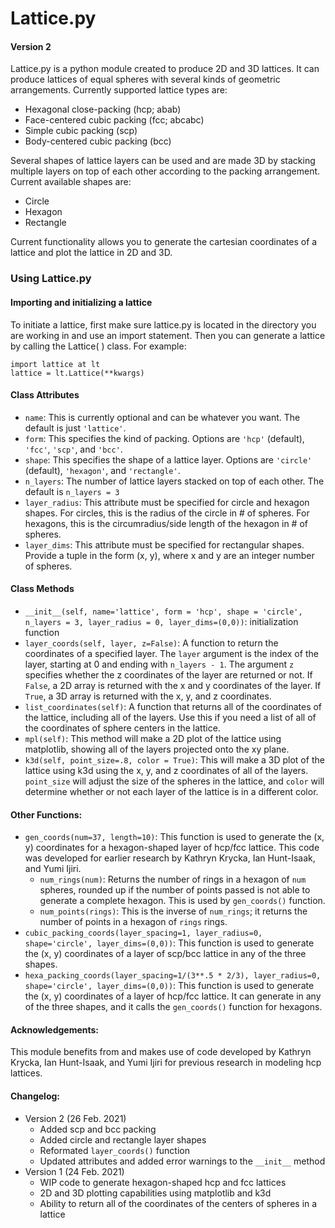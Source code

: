 # Lattice.py
#### Version 2

Lattice.py is a python module created to produce 2D and 3D lattices. It can produce lattices of equal spheres with several kinds of geometric arrangements. Currently supported lattice types are:  
- Hexagonal close-packing (hcp; abab)
- Face-centered cubic packing (fcc; abcabc)
- Simple cubic packing (scp)
- Body-centered cubic packing (bcc)

Several shapes of lattice layers can be used and are made 3D by stacking multiple layers on top of each other according to the packing arrangement. Current available shapes are:
- Circle
- Hexagon
- Rectangle

Current functionality allows you to generate the cartesian coordinates of a lattice and plot the lattice in 2D and 3D.

### Using Lattice.py
#### Importing and initializing a lattice
To initiate a lattice, first make sure lattice.py is located in the directory you are working in and use an import statement. Then you can generate a lattice by calling the Lattice( ) class. For example:  
```
import lattice at lt
lattice = lt.Lattice(**kwargs)
```

#### Class Attributes
- `name`: This is currently optional and can be whatever you want. The default is just `'lattice'`.
- `form`: This specifies the kind of packing. Options are `'hcp'` (default), `'fcc'`, `'scp'`, and `'bcc'`.
- `shape`: This specifies the shape of a lattice layer. Options are `'circle'` (default), `'hexagon'`, and `'rectangle'`.
- `n_layers`: The number of lattice layers stacked on top of each other. The default is `n_layers = 3`
- `layer_radius`: This attribute must be specified for circle and hexagon shapes. For circles, this is the radius of the circle in # of spheres. For hexagons, this is the circumradius/side length of the hexagon in # of spheres.
- `layer_dims`: This attribute must be specified for rectangular shapes. Provide a tuple in the form (x, y), where x and y are an integer number of spheres.

#### Class Methods
- `__init__(self, name='lattice', form = 'hcp', shape = 'circle', n_layers = 3, layer_radius = 0, layer_dims=(0,0))`: initialization function
- `layer_coords(self, layer, z=False)`: A function to return the coordinates of a specified layer. The `layer` argument is the index of the layer, starting at 0 and ending with `n_layers - 1`. The argument `z` specifies whether the z coordinates of the layer are returned or not. If `False`, a 2D array is returned with the x and y coordinates of the layer. If `True`, a 3D array is returned with the x, y, and z coordinates.
- `list_coordinates(self)`: A function that returns all of the coordinates of the lattice, including all of the layers. Use this if you need a list of all of the coordinates of sphere centers in the lattice.
- `mpl(self)`: This method will make a 2D plot of the lattice using matplotlib, showing all of the layers projected onto the xy plane.
- `k3d(self, point_size=.8, color = True)`: This will make a 3D plot of the lattice using k3d using the x, y, and z coordinates of all of the layers. `point_size` will adjust the size of the spheres in the lattice, and `color` will determine whether or not each layer of the lattice is in a different color.

#### Other Functions:
- `gen_coords(num=37, length=10)`: This function is used to generate the (x, y) coordinates for a hexagon-shaped layer of hcp/fcc lattice. This code was developed for earlier research by Kathryn Krycka, Ian Hunt-Isaak, and Yumi Ijiri.
    - `num_rings(num)`: Returns the number of rings in a hexagon of `num` spheres, rounded up if the number of points passed is not able to generate a complete hexagon. This is used by `gen_coords()` function.
    - `num_points(rings)`: This is the inverse of `num_rings`; it returns the number of points in a hexagon of `rings` rings.
- `cubic_packing_coords(layer_spacing=1, layer_radius=0, shape='circle', layer_dims=(0,0))`: This function is used to generate the (x, y) coordinates of a layer of scp/bcc lattice in any of the three shapes.
- `hexa_packing_coords(layer_spacing=1/(3**.5 * 2/3), layer_radius=0, shape='circle', layer_dims=(0,0))`: This function is used to generate the (x, y) coordinates of a layer of hcp/fcc lattice. It can generate in any of the three shapes, and it calls the `gen_coords()` function for hexagons.

#### Acknowledgements:
This module benefits from and makes use of code developed by Kathryn Krycka, Ian Hunt-Isaak, and Yumi Ijiri for previous research in modeling hcp lattices.

#### Changelog:
- Version 2 (26 Feb. 2021)
    - Added scp and bcc packing
    - Added circle and rectangle layer shapes
    - Reformated `layer_coords()` function
    - Updated attributes and added error warnings to the `__init__` method
- Version 1 (24 Feb. 2021)
    - WIP code to generate hexagon-shaped hcp and fcc lattices
    - 2D and 3D plotting capabilities using matplotlib and k3d
    - Ability to return all of the coordinates of the centers of spheres in a lattice